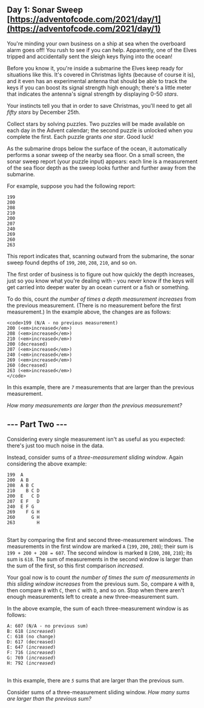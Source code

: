 ## Day 1: Sonar Sweep [https://adventofcode.com/2021/day/1](https://adventofcode.com/2021/day/1)
You're minding your own business on a ship at sea when the overboard alarm goes off! You rush to see if you can help. Apparently, one of the Elves tripped and accidentally sent the sleigh keys flying into the ocean!

Before you know it, you're inside a submarine the Elves keep ready for situations like this. It's covered in Christmas lights (because of course it is), and it even has an experimental antenna that should be able to track the keys if you can boost its signal strength high enough; there's a little meter that indicates the antenna's signal strength by displaying 0-50 <em>stars</em>.

Your instincts tell you that in order to save Christmas, you'll need to get all <em>fifty stars</em> by December 25th.

Collect stars by solving puzzles.  Two puzzles will be made available on each day in the Advent calendar; the second puzzle is unlocked when you complete the first.  Each puzzle grants <em>one star</em>. Good luck!

As the submarine drops below the surface of the ocean, it automatically performs a sonar sweep of the nearby sea floor. On a small screen, the sonar sweep report (your puzzle input) appears: each line is a measurement of the sea floor depth as the sweep looks further and further away from the submarine.

For example, suppose you had the following report:

	199
	200
	208
	210
	200
	207
	240
	269
	260
	263


This report indicates that, scanning outward from the submarine, the sonar sweep found depths of <code>199</code>, <code>200</code>, <code>208</code>, <code>210</code>, and so on.

The first order of business is to figure out how quickly the depth increases, just so you know what you're dealing with - you never know if the keys will get carried into deeper water by an ocean current or a fish or something.

To do this, count <em>the number of times a depth measurement increases</em> from the previous measurement. (There is no measurement before the first measurement.) In the example above, the changes are as follows:


	<code>199 (N/A - no previous measurement)
	200 (<em>increased</em>)
	208 (<em>increased</em>)
	210 (<em>increased</em>)
	200 (decreased)
	207 (<em>increased</em>)
	240 (<em>increased</em>)
	269 (<em>increased</em>)
	260 (decreased)
	263 (<em>increased</em>)
	</code>


In this example, there are <em><code>7</code></em> measurements that are larger than the previous measurement.

<em>How many measurements are larger than the previous measurement?</em>


## --- Part Two ---
Considering every single measurement isn't as useful as you expected: there's just too much noise in the data.

Instead, consider sums of a <em>three-measurement sliding window</em>.  Again considering the above example:

<pre>
<code>199  A      
200  A B    
208  A B C  
210    B C D
200  E   C D
207  E F   D
240  E F G  
269    F G H
260      G H
263        H
</code>
</pre>

Start by comparing the first and second three-measurement windows. The measurements in the first window are marked <code>A</code> (<code>199</code>, <code>200</code>, <code>208</code>); their sum is <code>199 + 200 + 208 = 607</code>. The second window is marked <code>B</code> (<code>200</code>, <code>208</code>, <code>210</code>); its sum is <code>618</code>. The sum of measurements in the second window is larger than the sum of the first, so this first comparison <em>increased</em>.

Your goal now is to count <em>the number of times the sum of measurements in this sliding window increases</em> from the previous sum. So, compare <code>A</code> with <code>B</code>, then compare <code>B</code> with <code>C</code>, then <code>C</code> with <code>D</code>, and so on. Stop when there aren't enough measurements left to create a new three-measurement sum.

In the above example, the sum of each three-measurement window is as follows:

<pre>
<code>A: 607 (N/A - no previous sum)
B: 618 (<em>increased</em>)
C: 618 (no change)
D: 617 (decreased)
E: 647 (<em>increased</em>)
F: 716 (<em>increased</em>)
G: 769 (<em>increased</em>)
H: 792 (<em>increased</em>)
</code>
</pre>

In this example, there are <em><code>5</code></em> sums that are larger than the previous sum.

Consider sums of a three-measurement sliding window. <em>How many sums are larger than the previous sum?</em>

